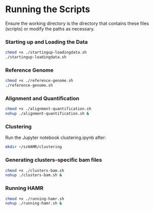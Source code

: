 # Running the Scripts

Ensure the working directory is the directory that contains these files (scripts) or modify the paths as necessary.

### Starting up and Loading the Data

```bash
chmod +x ./startingup-loadingdata.sh
./startingup-loadingdata.sh
```

### Reference Genome

```bash
chmod +x ./reference-genome.sh
./reference-genome.sh
```

### Alignment and Quantification

```bash
chmod +x ./alignment-quantification.sh
nohup ./alignment-quantification.sh &
```

### Clustering

Run the Jupyter notebook clustering.ipynb after:

```bash
mkdir ~/scHAMR/clustering
```

### Generating clusters-specific bam files
```bash
chmod +x ./clusters-bam.sh
nohup ./clusters-bam.sh &
```


### Running HAMR
```bash
chmod +x ./running-hamr.sh
nohup ./running-hamr.sh &
```

